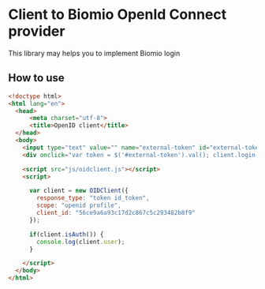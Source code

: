 # Client to Biomio OpenId Connect provider
This library may helps you to implement Biomio login

## How to use

```html
<!doctype html>
<html lang="en">
  <head>
      <meta charset="utf-8">
      <title>OpenID client</title>
  </head>
  <body>
    <input type="text" value="" name="external-token" id="external-token">
    <div onclick="var token = $('#external-token').val(); client.login(token);">Login</div>

    <script src="js/oidclient.js"></script>
    <script>

      var client = new OIDClient({
        response_type: "token id_token",
        scope: "openid profile",
        client_id: "56ce9a6a93c17d2c867c5c293482b8f9"
      });

      if(client.isAuth()) {
        console.log(client.user);
      }

    </script>
  </body>
</html>
```